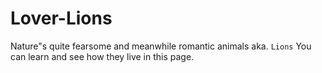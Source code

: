 # Lover-Lions
Nature"s quite fearsome and meanwhile romantic animals aka. `Lions` You can learn and see how they live in this page.
